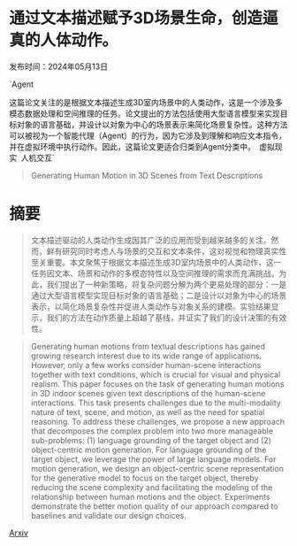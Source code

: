 # 通过文本描述赋予3D场景生命，创造逼真的人体动作。

发布时间：2024年05月13日

`Agent

这篇论文关注的是根据文本描述生成3D室内场景中的人类动作，这是一个涉及多模态数据处理和空间推理的任务。论文提出的方法包括使用大型语言模型来实现目标对象的语言基础，并设计以对象为中心的场景表示来简化场景复杂性。这种方法可以被视为一个智能代理（Agent）的行为，因为它涉及到理解和响应文本指令，并在虚拟环境中执行动作。因此，这篇论文更适合归类到Agent分类中。` `虚拟现实` `人机交互`

> Generating Human Motion in 3D Scenes from Text Descriptions

# 摘要

> 文本描述驱动的人类动作生成因其广泛的应用而受到越来越多的关注。然而，鲜有研究同时考虑人与场景的交互和文本条件，这对视觉和物理真实性至关重要。本文聚焦于根据文本描述生成3D室内场景中的人类动作，这一任务因文本、场景和动作的多模态特性以及空间推理的需求而充满挑战。为此，我们提出了一种新策略，将复杂问题分解为两个更易处理的部分：一是通过大型语言模型实现目标对象的语言基础；二是设计以对象为中心的场景表示，以简化场景复杂性并促进人类动作与对象关系的建模。实验结果显示，我们的方法在动作质量上超越了基线，并证实了我们的设计决策的有效性。

> Generating human motions from textual descriptions has gained growing research interest due to its wide range of applications. However, only a few works consider human-scene interactions together with text conditions, which is crucial for visual and physical realism. This paper focuses on the task of generating human motions in 3D indoor scenes given text descriptions of the human-scene interactions. This task presents challenges due to the multi-modality nature of text, scene, and motion, as well as the need for spatial reasoning. To address these challenges, we propose a new approach that decomposes the complex problem into two more manageable sub-problems: (1) language grounding of the target object and (2) object-centric motion generation. For language grounding of the target object, we leverage the power of large language models. For motion generation, we design an object-centric scene representation for the generative model to focus on the target object, thereby reducing the scene complexity and facilitating the modeling of the relationship between human motions and the object. Experiments demonstrate the better motion quality of our approach compared to baselines and validate our design choices.

[Arxiv](https://arxiv.org/abs/2405.07784)